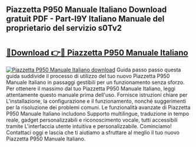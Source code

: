 ## Piazzetta P950 Manuale Italiano Download gratuit PDF - Part-I9Y Italiano Manuale del proprietario del servizio s0Tv2

# <h2><a href="http://dfdxyiz.blite.top/?on=Piazzetta+P950+Manuale+Italiano">🔗Download 👉🔴 Piazzetta P950 Manuale Italiano</a></h2>

[![Piazzetta P950 Manuale Italiano download](https://i.imgur.com/lujVjoI.png)](http://dfdxyiz.blite.top/?on=Piazzetta+P950+Manuale+Italiano)
Guida passo passo questa guida suddivide il processo di utilizzo del tuo nuovo Piazzetta P950 Manuale Italiano in passaggi gestibili per un funzionamento senza sforzo. Per ottenere il massimo dal tuo Piazzetta P950 Manuale Italiano, leggi attentamente questo manuale prima dell'uso. Fornisce istruzioni chiare per L'installazione, la configurazione e il funzionamento, nonché suggerimenti per la risoluzione dei problemi comuni. Le funzionalità avanzate di Piazzetta P950 Manuale Italiano includono Supporto multilingue, traduzione in tempo reale, gadget personalizzabili e riconoscimento vocale, tutti accessibili tramite L'interfaccia utente intuitiva e personalizzabile. Cominciamo! Contattaci oggi e lascia che ti aiutiamo a sfruttare al meglio il tuo nuovo Piazzetta P950 Manuale Italiano.
